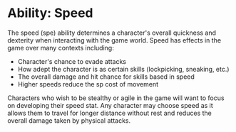 # Ability: Speed
The speed (spe) ability determines a character's overall quickness and dexterity
when interacting with the game world. Speed has effects in the game over many
contexts including:

* Character's chance to evade attacks
* How adept the character is as certain skills (lockpicking, sneaking, etc.)
* The overall damage and hit chance for skills based in speed
* Higher speeds reduce the sp cost of movement

Characters who wish to be stealthy or agile in the game will want to focus on
developing their speed stat. Any character may choose speed as it allows them
to travel for longer distance without rest and reduces the overall damage taken
by physical attacks.
